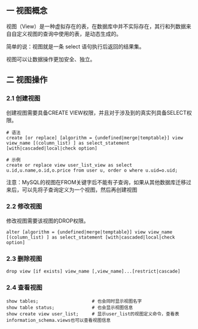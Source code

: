 ## 一 视图概念

视图（View）是一种虚拟存在的表，在数据库中并不实际存在，其行和列数据来自自定义视图的查询中使用的表，是动态生成的。  

简单的说：视图就是一条 select  语句执行后返回的结果集。  

视图可以让数据操作更加安全、独立。  

## 二 视图操作

### 2.1 创建视图

创建视图需要具备CREATE VIEW权限，并且对于涉及到的真实列具备SELECT权限。

```
# 语法
create [or replace] [algorithm = {undefined|merge|temptable}] view view_name [(column_list) ] as select_statement [with|cascaded|local|check option]

# 示例
create or replace view user_list_view as select u.id,u.name,o.id,o.price from user u, order o where u.uid=o.uid;
```

注意：MySQL的视图在FROM关键字后不能有子查询，如果从其他数据库迁移过来后，可以先将子查询定义为一个视图，然后再创建视图

### 2.2 修改视图

修改视图需要该视图的DROP权限。

```
alter [algorithm = {undefined|merge|temptable}] view view_name [(column_list) ] as select_statement [with|cascaded|local|check option]
```

### 2.3 删除视图

```
drop view [if exists] view_name [,view_name]...[restrict|cascade]
```

### 2.4 查看视图

```
show tables;                    # 也会同时显示视图名字
show table status;              # 也会显示视图信息
show create view user_list;     # 显示user_list的视图定义命令，查看表information_schema.views也可以查看视图信息
```